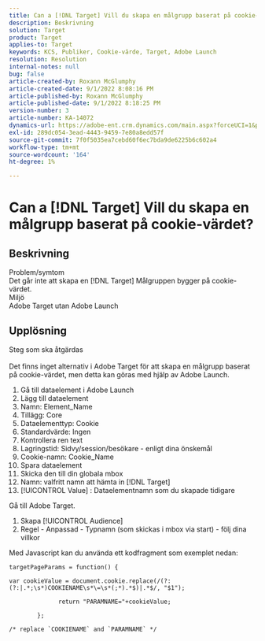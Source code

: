 ```yaml
---
title: Can a [!DNL Target] Vill du skapa en målgrupp baserat på cookie-värdet?
description: Beskrivning
solution: Target
product: Target
applies-to: Target
keywords: KCS, Publiker, Cookie-värde, Target, Adobe Launch
resolution: Resolution
internal-notes: null
bug: false
article-created-by: Roxann McGlumphy
article-created-date: 9/1/2022 8:08:16 PM
article-published-by: Roxann McGlumphy
article-published-date: 9/1/2022 8:18:25 PM
version-number: 3
article-number: KA-14072
dynamics-url: https://adobe-ent.crm.dynamics.com/main.aspx?forceUCI=1&pagetype=entityrecord&etn=knowledgearticle&id=2eaa97cd-312a-ed11-9db1-002248086a27
exl-id: 289dc054-3ead-4443-9459-7e80a8edd57f
source-git-commit: 7f0f5035ea7cebd60f6ec7bda9de6225b6c602a4
workflow-type: tm+mt
source-wordcount: '164'
ht-degree: 1%

---
```


# Can a [!DNL Target] Vill du skapa en målgrupp baserat på cookie-värdet?

## Beskrivning

Problem/symtom<br>
Det går inte att skapa en [!DNL Target] Målgruppen bygger på cookie-värdet.
<br>Miljö<br>
Adobe Target utan Adobe Launch




## Upplösning

Steg som ska åtgärdas<br><br>
Det finns inget alternativ i Adobe Target för att skapa en målgrupp baserat på cookie-värdet, men detta kan göras med hjälp av Adobe Launch.

1. Gå till dataelement i Adobe Launch
2. Lägg till dataelement
3. Namn: Element_Name
4. Tillägg: Core
5. Dataelementtyp: Cookie
6. Standardvärde: Ingen
7. Kontrollera ren text
8. Lagringstid: Sidvy/session/besökare - enligt dina önskemål
9. Cookie-namn: Cookie_Name
10. Spara dataelement
11. Skicka den till din globala mbox
12. Namn: valfritt namn att hämta in [!DNL Target]
13. [!UICONTROL Value] : Dataelementnamn som du skapade tidigare




Gå till Adobe Target.

1. Skapa [!UICONTROL Audience]
2. Regel - Anpassad - Typnamn (som skickas i mbox via start) - följ dina villkor




Med Javascript kan du använda ett kodfragment som exemplet nedan:


```
targetPageParams = function() {

var cookieValue = document.cookie.replace(/(?:(?:|.*;\s*)COOKIENAME\s*\=\s*(;*).*$)|.*$/, "$1");

              return "PARAMNAME="+cookieValue;

        };

/* replace `COOKIENAME` and `PARAMNAME` */
```
